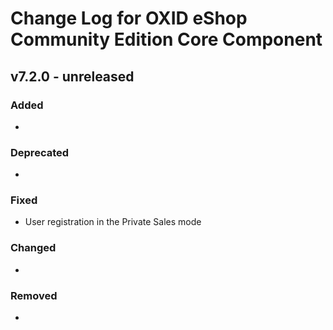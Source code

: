 # Change Log for OXID eShop Community Edition Core Component

## v7.2.0 - unreleased

### Added
- 

### Deprecated
- 

### Fixed
- User registration in the Private Sales mode

### Changed
-  

### Removed
- 
